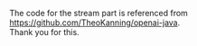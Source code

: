 The code for the stream part is referenced from https://github.com/TheoKanning/openai-java.   
Thank you for this.